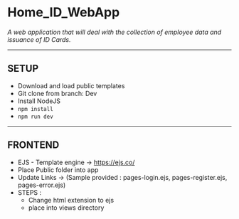 # Home_ID_WebApp

*A web application that will deal with the collection of employee data and issuance of ID Cards.*

---

## SETUP
- Download and load public templates
- Git clone from branch: Dev
- Install NodeJS 
- `npm install`
- `npm run dev`

---

## FRONTEND

* EJS - Template engine -> https://ejs.co/
* Place Public folder into app
* Update Links -> (Sample provided : pages-login.ejs, pages-register.ejs, pages-error.ejs)
* STEPS :
    -   Change html extension to ejs
    -   place into views directory